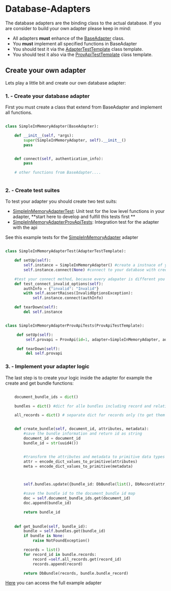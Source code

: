 # Database-Adapters 

The database adapters are the binding class to the actual database. 
If you are consider to build your own adapter please keep in mind: 

* All adapters **must** enhance of the [BaseAdapter](./../provdbconnector/db_adapters/base_adpter.py) class. 
* You **must** implement all specified functions in BaseAdapter
* You should test it via the [AdapterTestTemplate](./../tests/db_adapters_test_baseadapter.py) class template. 
* You should test it also via the [ProvApiTestTemplate](./../tests/test_provapi.py) class template. 


## Create your own adapter

Lets play a little bit and create our own database adapter: 

### 1. - Create your database adapter

First you must create a class that extend from BaseAdapter and implement all functions.

````python 

class SimpleInMemoryAdapter(BaseAdapter):

    def __init__(self, *args):
        super(SimpleInMemoryAdapter, self).__init__()
        pass


    def connect(self, authentication_info):
        pass

    # other functions from BaseAdapter....
    
````


### 2. - Create test suites 

To test your adapter you should create two test suits: 

 * [SimpleInMemoryAdapterTest](./../tests/db_adapters/in_memory/test_simple_in_memory.py): Unit test for the low level functions in your adapter, **start here to develop and fulfill this tests first ** 
 * [SimpleInMemoryAdapterProvApiTests](./../tests/db_adapters/in_memory/test_simple_in_memory.py): Integration test for the adapter with the api
 
 See this example tests for the [SimpleInMemoryAdapter](./../provdbconnector/db_adapters/in_memory/simple_in_memory.py) adapter

````python 

class SimpleInMemoryAdapterTest(AdapterTestTemplate):

    def setUp(self):
        self.instance = SimpleInMemoryAdapter() #create a instnace of your adapter 
        self.instance.connect(None) #connect to your database with credentials

    #test your connect method, because every adapater is different you have to write your own test
    def test_connect_invalid_options(self):
        authInfo = {"invalid": "Invalid"}
        with self.assertRaises(InvalidOptionsException):
            self.instance.connect(authInfo)

    def tearDown(self):
        del self.instance


class SimpleInMemoryAdapterProvApiTests(ProvApiTestTemplate):

     def setUp(self):
         self.provapi = ProvApi(id=1, adapter=SimpleInMemoryAdapter, authinfo=None)

     def tearDown(self):
         del self.provapi

````

### 3. - Implement your adapter logic 

The last step is to create your logic inside the adapter for example the create and get bundle functions: 


````python 

    document_bundle_ids = dict()

    bundles = dict() #dict for alle bundles including record and relation information

    all_records = dict() # separate dict for records only (to get them by id)


    def create_bundle(self, document_id, attributes, metadata):
        #save the bundle information and return id as string
        document_id = document_id
        bundle_id = str(uuid4())


        #transform the attributes and metadata to primitive data types
        attr = encode_dict_values_to_primitive(attributes)
        meta = encode_dict_values_to_primitive(metadata)



        self.bundles.update({bundle_id: DbBundle(list(), DbRecord(attr,meta))})

        #save the bundle id to the document_bundle id map 
        doc = self.document_bundle_ids.get(document_id)
        doc.append(bundle_id)

        return bundle_id
        
        
    def get_bundle(self, bundle_id):
        bundle = self.bundles.get(bundle_id)
        if bundle is None:
            raise NotFoundException()

        records = list()
        for record_id in bundle.records:
            record =self.all_records.get(record_id)
            records.append(record)

        return DbBundle(records, bundle.bundle_record)

````

[Here](./../provdbconnector/db_adapters/in_memory/simple_in_memory.py) you can access the full example adapter 

